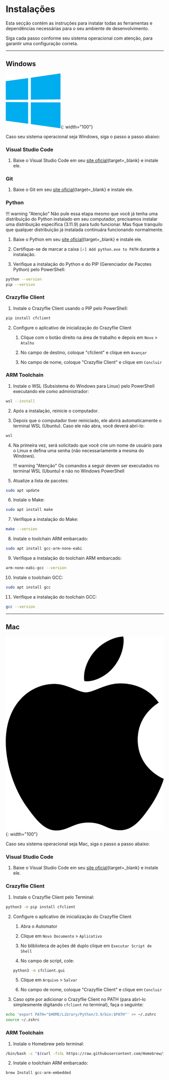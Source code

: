 # Instalações

Esta secção contém as instruções para instalar todas as ferramentas e dependências necessárias para o seu ambiente de desenvolvimento. 

Siga cada passo conforme seu sistema operacional com atenção, para garantir uma configuração correta.

---

## Windows 

![Windows](images/windows.svg){: width="100"}

Caso seu sistema operacional seja Windows, siga o passo a passo abaixo:

### Visual Studio Code

1. Baixe o Visual Studio Code em seu [site oficial](https://code.visualstudio.com/Download){target=_blank} e instale ele.

### Git

1. Baixe o Git em seu [site oficial](https://git-scm.com){target=_blank} e instale ele.

### Python

!!! warning "Atenção"
    Não pule essa etapa mesmo que você já tenha uma distribuição do Python instalado em seu computador, precisamos instalar uma distribuição especifica (3.11.9) para tudo funcionar. Mas fique tranquilo que qualquer distribuição já instalada continuára funcionando normalmente.

1. Baixe o Python em seu [site oficial](http://www.python.org/downloads/release/python-3119){target=_blank} e instale ele.

2. Certifique-se de marcar a caixa `[✓] Add python.exe to PATH` durante a instalação.

3. Verifique a instalação do Python e do PIP (Gerenciador de Pacotes Python) pelo PowerShell:
```bash
python --version
pip --version
```

### Crazyflie Client

1. Instale o Crazyflie Client usando o PIP pelo PowerShell:
```bash
pip install cfclient
```

2. Configure o aplicativo de inicialização do Crazyflie Client

    1. Clique com o botão direito na área de trabalho e depois em `Novo` > `Atalho`

    2. No campo de destino, coloque "cfclient" e clique em `Avançar`

    3. No campo de nome, coloque "Crazyflie Client" e clique em `Concluir`

### ARM Toolchain

1. Instale o WSL (Subsistema do Windows para Linux) pelo PowerShell executando ele como administrador:
```bash
wsl --install
```

2. Após a instalação, reinicie o computador.

3. Depois que o computador tiver reiniciado, ele abrirá automaticamente o terminal WSL (Ubuntu). Caso ele não abra, você deverá abri-lo:
```bash
wsl
```

4. Na primeira vez, será solicitado que você crie um nome de usuário para o Linux e defina uma senha (não necessariamente a mesma do Windows). 

    !!! warning "Atenção"
        Os comandos a seguir devem ser executados no terminal WSL (Ubuntu) e não no Windows PowerShell

5. Atualize a lista de pacotes:
```bash
sudo apt update
```

6. Instale o Make:
```bash
sudo apt install make 
```

7. Verifique a instalação do Make:
```bash
make --version
```

8. Instale o toolchain ARM embarcado:
```bash
sudo apt install gcc-arm-none-eabi
```

9. Verifique a instalação do toolchain ARM embarcado:
```bash
arm-none-eabi-gcc --version
```

10. Instale o toolchain GCC:
```bash
sudo apt install gcc
```

11. Verifique a instalação do toolchain GCC:
```bash
gcc --version
```


---

## Mac 

![Windows](images/mac.svg){: width="100"}

Caso seu sistema operacional seja Mac, siga o passo a passo abaixo:


### Visual Studio Code

1. Baixe o Visual Studio Code em seu [site oficial](https://code.visualstudio.com/Download){target=_blank} e instale ele.


### Crazyflie Client

1. Instale o Crazyflie Client pelo Terminal:
```bash
python3 -m pip install cfclient
```

2. Configure o aplicativo de inicialização do Crazyflie Client

    1. Abra o Automator

    2. Clique em `Novo Documento` > `Aplicativo`

    3. No bliblioteca de ações dê duplo clique em `Executar Script de Shell`

    4. No campo de script, cole:
    ```bash
    python3 -m cfclient.gui
    ```

    5. Clique em `Arquivo` > `Salvar`
    
    6. No campo de nome, coloque "Crazyflie Client" e clique em `Concluir`

3. Caso opte por adicionar o Crazyflie Client no PATH (para abrí-lo simplesmente digitando `cfclient` no terminal), faça o seguinte:
```bash
echo 'export PATH="$HOME/Library/Python/3.9/bin:$PATH"' >> ~/.zshrc
source ~/.zshrc
```


### ARM Toolchain

1. Instale o Homebrew pelo terminal:
```bash
/bin/bash -c "$(curl -fsSL https://raw.githubusercontent.com/Homebrew/install/HEAD/install.sh)"
```

2. Instale o toolchain ARM embarcado:
```bash
brew Install gcc-arm-embedded
```
